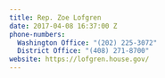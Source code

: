 ```yaml
---
title: Rep. Zoe Lofgren
date: 2017-04-08 16:37:00 Z
phone-numbers:
  Washington Office: "(202) 225-3072"
  District Office: "(408) 271-8700"
website: https://lofgren.house.gov/
---
```


